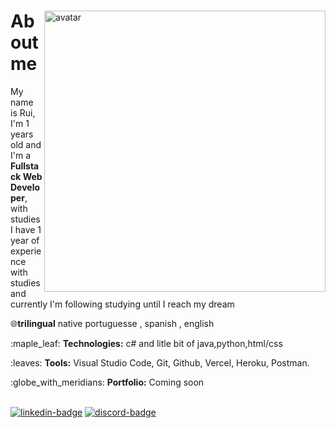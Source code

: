 <div>
  <img align="right" width="450" src="images/computer3.svg" alt="avatar">
  <h1>About me</h1>
  <p align="left">
     My name is Rui, I'm 1 years old and I'm a 
     <strong>Fullstack Web Developer</strong>,
    with studies I have 1 year of experience
    with studies and currently
I'm following studying until I reach my dream
  </p>
  <p align="left">
     🌐<strong>trilingual</strong> native portuguesse , spanish , english
  </p>
  <p align="left">
    :maple_leaf:
    <strong>Technologies:</strong> c# and litle bit of java,python,html/css
  </p>
  <p align="left">
    :leaves:
    <strong>Tools:</strong> Visual Studio Code, Git, Github, Vercel, Heroku, Postman.
  </p>
  <p align="left">
    :globe_with_meridians:
    <strong>Portfolio:</strong> Coming soon
  </p>
</div>
<br />
<a href="https://twitter.com/Laxz34062173/" target="_blank"><img src="https://img.shields.io/badge/twitter-%2300acee.svg?&style=for-the-badge&logo=twitter&logoColor=white" alt="linkedin-badge"/></a>
<a href="https://discord.com/users/964968519794049065" target="_blank"><img src="https://camo.githubusercontent.com/3f990cfefb64f13d28397fe586c3aa38a81fde585de479205d63c79363ebe07a/68747470733a2f2f696d672e736869656c64732e696f2f62616467652f446973636f72642d3732383944413f7374796c653d666f722d7468652d6261646765266c6f676f3d646973636f7264266c6f676f436f6c6f723d7768697465" alt="discord-badge"/></a>
